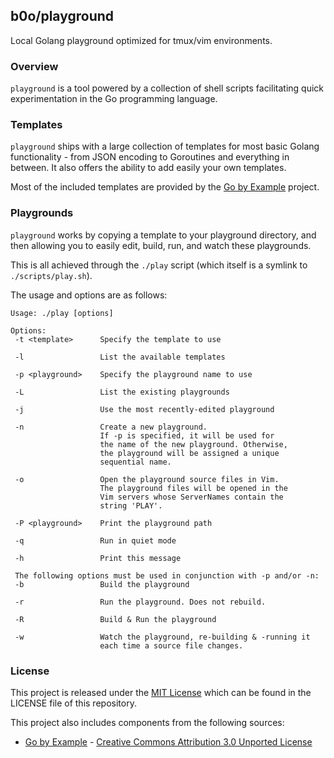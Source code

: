## b0o/playground

Local Golang playground optimized for tmux/vim environments.

### Overview

`playground` is a tool powered by a collection of shell scripts facilitating 
quick experimentation in the Go programming language.

### Templates

`playground` ships with a large collection of templates for most basic Golang
functionality - from JSON encoding to Goroutines and everything in between. It
also offers the ability to add easily your own templates.

Most of the included templates are provided by the [Go by Example](https://github.com/mmcgrana/gobyexample)
project.

### Playgrounds

`playground` works by copying a template to your playground directory, and then
allowing you to easily edit, build, run, and watch these playgrounds.

This is all achieved through the `./play` script (which itself is a symlink to
`./scripts/play.sh`).

The usage and options are as follows:

    Usage: ./play [options]

    Options:
     -t <template>      Specify the template to use

     -l                 List the available templates

     -p <playground>    Specify the playground name to use

     -L                 List the existing playgrounds

     -j                 Use the most recently-edited playground

     -n                 Create a new playground.
                        If -p is specified, it will be used for
                        the name of the new playground. Otherwise,
                        the playground will be assigned a unique
                        sequential name.

     -o                 Open the playground source files in Vim.
                        The playground files will be opened in the
                        Vim servers whose ServerNames contain the
                        string 'PLAY'.

     -P <playground>    Print the playground path

     -q                 Run in quiet mode

     -h                 Print this message

     The following options must be used in conjunction with -p and/or -n:
     -b                 Build the playground

     -r                 Run the playground. Does not rebuild.

     -R                 Build & Run the playground

     -w                 Watch the playground, re-building & -running it
                        each time a source file changes.

### License

This project is released under the [MIT License](https://opensource.org/licenses/MIT)
which can be found in the LICENSE file of this repository.

This project also includes components from the following sources:
  - [Go by Example](https://github.com/mmcgrana/gobyexample) - [Creative Commons Attribution 3.0 Unported License](https://creativecommons.org/licenses/by/3.0/)
